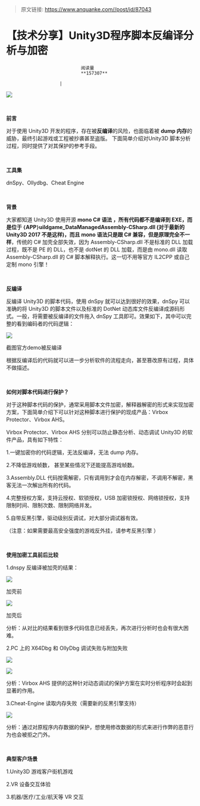 > 原文链接: https://www.anquanke.com//post/id/87043 


# 【技术分享】Unity3D程序脚本反编译分析与加密


                                阅读量   
                                **157307**
                            
                        |
                        
                                                                                    



**[![](https://p1.ssl.qhimg.com/t0116777214288c04be.jpg)](https://p1.ssl.qhimg.com/t0116777214288c04be.jpg)**

**<br>**

**前言**

对于使用 Unity3D 开发的程序，存在被**反编译**的风险，也面临着被 **dump 内存**的威胁，最终引起游戏或工程被抄袭甚至盗版。 下面简单介绍对Unity3D 脚本分析过程，同时提供了对其保护的参考手段。

**<br>**

**工具集**

dnSpy、Ollydbg、Cheat Engine

**<br>**

**背景**

大家都知道 Unity3D 使用开源 **mono C# **语法 ，所有代码都不是编译到 EXE，而是位于 `{`APP`}`uildgame_DataManagedAssembly-CSharp.dll (对于最新的 Unity3D 2017 不是这样)，而且 mono 语法只是跟 C# 兼容，但是**原理完全不一样**，传统的 C# 加壳全部失效，因为 Assembly-CSharp.dll 不是标准的 DLL 加载过程，既不是 PE 的 DLL，也不是 dotNet 的 DLL 加载，而是由 mono.dll 读取 Assembly-CSharp.dll 的 C# 脚本解释执行。这一切不用等官方 IL2CPP 或自己定制 mono 引擎！

**<br>**

**反编译**

反编译 Unity3D 的脚本代码，使用 dnSpy 就可以达到很好的效果，dnSpy 可以准确的将 Unity3D 的脚本文件以及标准的 DotNet 动态库文件反编译成源码形式。一般，将需要被反编译的文件拖入 dnSpy 工具即可。效果如下，其中可以完整的看到编码者的代码逻辑：

[![](https://p5.ssl.qhimg.com/t012311542ab942be91.png)](https://p5.ssl.qhimg.com/t012311542ab942be91.png)

截图官方demo被反编译

根据反编译后的代码就可以进一步分析软件的流程走向，甚至篡改原有过程，具体不做描述。

**<br>**

**如何对脚本代码进行保护？**

对于这种脚本代码的保护，通常采用脚本文件加密，解释器解密的形式来实现加密方案，下面简单介绍下可以针对这种脚本进行保护的现成产品：Virbox Protector、Virbox AHS。

Virbox Protector、Virbox AHS 分别可以防止静态分析、动态调试 Unity3D 的软件产品，具有如下特性：

1.一键加密你的代码逻辑，无法反编译，无法 dump 内存。

2.不降低游戏帧数， 甚至某些情况下还能提高游戏帧数。

3.Assembly.DLL 代码按需解密，只有调用到才会在内存解密，不调用不解密，黑客无法一次解出所有的代码。

4.完整授权方案，支持云授权、软锁授权，USB 加密锁授权、网络锁授权，支持限制时间、限制次数、限制网络并发。

5.自带反黑引擎，驱动级别反调试，对大部分调试器有效。

（注意：如果需要最高安全强度的游戏反外挂，请参考反黑引擎 ）

**<br>**

**使用加密工具前后比较**

1.dnspy 反编译被加壳的结果：

[![](https://p1.ssl.qhimg.com/t017736d5de960a785a.png)](https://p1.ssl.qhimg.com/t017736d5de960a785a.png)

加壳前

[![](https://p0.ssl.qhimg.com/t01c4a6f1270fd830ad.jpg)](https://p0.ssl.qhimg.com/t01c4a6f1270fd830ad.jpg)

加壳后

分析：从对比的结果看到很多代码信息已经丢失，再次进行分析时也会有很大困难。

2.PC 上的 X64Dbg 和 OllyDbg 调试失败与附加失败

[![](https://p3.ssl.qhimg.com/t01bfa0eab7a2b817ff.jpg)](https://p3.ssl.qhimg.com/t01bfa0eab7a2b817ff.jpg)

[![](https://p5.ssl.qhimg.com/t01847ffae68ac67e9b.jpg)](https://p5.ssl.qhimg.com/t01847ffae68ac67e9b.jpg)

分析：Virbox AHS 提供的这种针对动态调试的保护方案在实时分析程序时会起到显著的作用。

3.Cheat-Engine 读取内存失败（需要新的反黑引擎支持）

[![](https://p1.ssl.qhimg.com/t017d788f6b7cc357fa.jpg)](https://p1.ssl.qhimg.com/t017d788f6b7cc357fa.jpg)

分析：通过对原程序内存数据的保护，想使用修改数据的形式来进行作弊的恶意行为也会被拒之门外。

**<br>**

**典型客户场景**

1.Unity3D 游戏客户街机游戏

2.VR 设备交互体验

3.机器/医疗/工业/航天等 VR 交互

